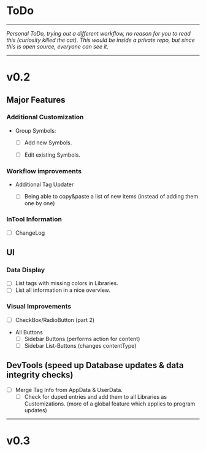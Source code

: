 # ToDo

---

*Personal ToDo, trying out a different workflow, no reason for you to read this (curiosity killed the cat). This would be inside a private repo, but since this is open source, everyone can see it.*

---

# v0.2

## Major Features

### Additional Customization

- Group Symbols:
  * [ ] Add new Symbols.
  
  * [ ] Edit existing Symbols.
  
### Workflow improvements
* Additional Tag Updater
  
  * [ ] Being able to copy&paste a list of new items (instead of adding them one by one)
  
### InTool Information
* [ ] ChangeLog

## UI

### Data Display
- [ ] List tags with missing colors in Libraries.
- [ ] List all information in a nice overview.
### Visual Improvements
* [ ] CheckBox/RadioButton (part 2)
* All Buttons
  * [ ] Sidebar Buttons (performs action for content)
  * [ ] Sidebar List-Buttons (changes contentType)

## DevTools (speed up Database updates & data integrity checks)

- [ ] Merge Tag Info from AppData & UserData.
  - [ ] Check for duped entries and add them to all Libraries as Customizations. (more of a global feature which applies to program updates)

---

# v0.3
